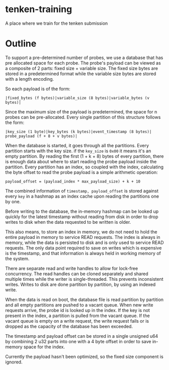 # tenken-training
A place where we train for the tenken submission

# Outline

To support a pre-determined number of probes, we use a database that has pre
allocated space for each probe. The probe's payload can be viewed as a composite
of 2 parts: fixed size + variable size. The fixed size bytes are stored in a
predetermined format while the variable size bytes are stored with a length
encoding.

So each payload is of the form:

`|fixed_bytes (f bytes)|variable_size (8 bytes)|variable_bytes (v bytes)|`

Since the maximum size of the payload is predetermined, the space for n probes
can be pre-allocated. Every single partition of this structure follows the form:

`|key_size (1 byte)|key_bytes (k bytes)|event_timestamp (8 bytes)| probe_payload (f + 8 + v bytes)|`

When the database is started, it goes through all the partitions. Every
partition starts with the key size. if the `key_size` is `0x00` it means it's an
empty partition. By reading the first (1 + k + 8) bytes of every partition,
there is enough data about where to start reading the probe payload inside the
partition. Every partition has an index, so coupled with the index, calculating
the byte offset to read the probe payload is a simple arithmetic operation:

`payload_offset = (payload_index * max_payload_size) + k + 10`

The combined information of `timestamp, payload_offset` is stored against every
`key` in a hashmap as an index cache upon reading the partitions one by one.

Before writing to the database, the in-memory hashmap can be looked up quickly
for the latest timestamp without reading from disk in order to drop writes to
disk when the data requested to be written is older.

This also means, to store an index in memory, we do not need to hold the entire
payload in memory to service READ requests. The index is always in memory, while
the data is persisted to disk and is only used to service READ requests. The
only data point required to save on writes which is expensive is the timestamp,
and that information is always held in working memory of the system.

There are separate read and write handles to allow for lock-free concurrency.
The read handles can be cloned separately and shared multiple times while the
writer is single-threaded. This prevents inconsistent writes. Writes to disk are
done partition by partition, by using an indexed write.

When the data is read on boot, the database file is read partition by partition
and all empty partitions are pushed to a vacant queue. When new write requests
arrive, the probe id is looked up in the index. If the key is not present in the
index, a partition is pulled from the vacant queue. If the vacant queue is empty
on a write request, the write request fails or is dropped as the capacity of the
database has been exceeded.

The timestamp and payload offset can be stored in a single unsigned u64 by
combining 2 u32 parts into one with a 4 byte offset in order to save in-memory
space for the index.

Currently the payload hasn't been optimized, so the fixed size component is
ignored.
